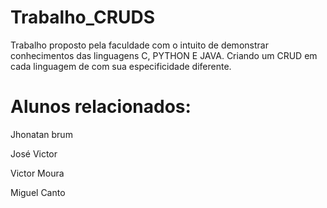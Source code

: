 # Trabalho_CRUDS

Trabalho proposto pela faculdade com o intuito de demonstrar conhecimentos das linguagens C, PYTHON E JAVA. Criando um CRUD em cada linguagem de com sua especificidade diferente.

# Alunos relacionados:

Jhonatan brum

José Victor

Victor Moura

Miguel Canto
